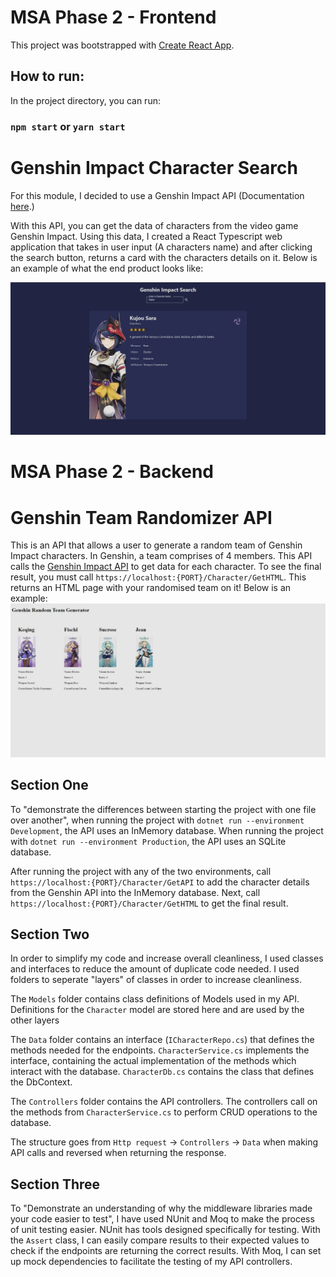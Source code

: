# MSA Phase 2 - Frontend

This project was bootstrapped with [Create React App](https://github.com/facebook/create-react-app).

## How to run:

In the project directory, you can run:

### `npm start` or  `yarn start`

# Genshin Impact Character Search

For this module, I decided to use a Genshin Impact API (Documentation [here](https://github.com/genshindev/api).)  
  
With this API, you can get the data of characters from the video game Genshin Impact. Using this data, I created a React Typescript web application that takes in user input (A characters name) and after clicking the search button, returns a card with the characters details on it. Below is an example of what the end product looks like:

  
![EndProduct](FrontendProduct.jpg)
      
# MSA Phase 2 - Backend
  # Genshin Team Randomizer API
This is an API that allows a user to generate a random team of Genshin Impact characters. In Genshin, a team comprises of 4 members. This API calls the [Genshin Impact API](https://github.com/genshindev/api) to get data for each character. To see the final result, you must call `https://localhost:{PORT}/Character/GetHTML`. This returns an HTML page with your randomised team on it! Below is an example:  
![EndProduct](BackendProduct.jpg)
## Section One  
To "demonstrate the differences between starting the project with one file over another", when running the project with `dotnet run --environment Development`, the API uses an InMemory database. When running the project with `dotnet run --environment Production`, the API uses an SQLite database.
  
After running the project with any of the two environments, call `https://localhost:{PORT}/Character/GetAPI` to add the character details from the Genshin API into the InMemory database. Next, call `https://localhost:{PORT}/Character/GetHTML` to get the final result.  
## Section Two  
In order to simplify my code and increase overall cleanliness, I used classes and interfaces to reduce the amount of duplicate code needed. I used folders to seperate "layers" of classes in order to increase cleanliness.  
  
The `Models` folder contains class definitions of Models used in my API. Definitions for the `Character` model are stored here and are used by the other layers  
  
The `Data` folder contains an interface (`ICharacterRepo.cs`) that defines the methods needed for the endpoints. `CharacterService.cs` implements the interface, containing the actual implementation of the methods which interact with the database. `CharacterDb.cs` contains the class that defines the DbContext.  
  
The `Controllers` folder contains the API controllers. The controllers call on the methods from `CharacterService.cs` to perform CRUD operations to the database.  
  
The structure goes from `Http request` -> `Controllers` -> `Data` when making API calls and reversed when returning the response.
## Section Three  
To "Demonstrate an understanding of why the middleware libraries made your code easier to test", I have used NUnit and Moq to make the process of unit testing easier. NUnit has tools designed specifically for testing. With the `Assert` class, I can easily compare results to their expected values to check if the endpoints are returning the correct results. With Moq, I can set up mock dependencies to facilitate the testing of my API controllers.

